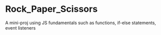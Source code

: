 # Rock_Paper_Scissors
A mini-proj using JS fundamentals such as functions, if-else statements, event listeners
